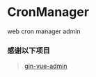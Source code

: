 # CronManager
web cron manager admin


### 感谢以下项目
> [gin-vue-admin](https://github.com/flipped-aurora/gin-vue-admin)